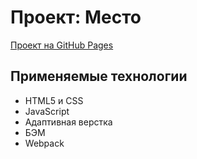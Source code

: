 # Проект: Место

[Проект на GitHub Pages](https://je-joue.github.io/mesto-project/)

## Применяемые технологии
* HTML5 и CSS
* JavaScript
* Адаптивная верстка
* БЭМ
* Webpack
